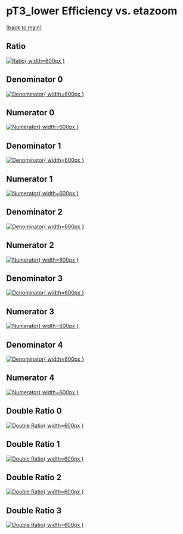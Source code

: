 # pT3_lower Efficiency vs. etazoom

[[back to main](./)]



## Ratio

[![Ratio](../mtv/var/pT3_lower_base_0_-1_eff_etazoom.png){ width=600px }](../mtv/var/pT3_lower_base_0_-1_eff_etazoom.pdf)

## Denominator 0

[![Denominator](../mtv/den/pT3_lower_base_0_-1_eff_etazoom_den0.png){ width=600px }](../mtv/den/pT3_lower_base_0_-1_eff_etazoom_den0.pdf)

## Numerator 0

[![Numerator](../mtv/num/pT3_lower_base_0_-1_eff_etazoom_num0.png){ width=600px }](../mtv/num/pT3_lower_base_0_-1_eff_etazoom_num0.pdf)

## Denominator 1

[![Denominator](../mtv/den/pT3_lower_base_0_-1_eff_etazoom_den1.png){ width=600px }](../mtv/den/pT3_lower_base_0_-1_eff_etazoom_den1.pdf)

## Numerator 1

[![Numerator](../mtv/num/pT3_lower_base_0_-1_eff_etazoom_num1.png){ width=600px }](../mtv/num/pT3_lower_base_0_-1_eff_etazoom_num1.pdf)

## Denominator 2

[![Denominator](../mtv/den/pT3_lower_base_0_-1_eff_etazoom_den2.png){ width=600px }](../mtv/den/pT3_lower_base_0_-1_eff_etazoom_den2.pdf)

## Numerator 2

[![Numerator](../mtv/num/pT3_lower_base_0_-1_eff_etazoom_num2.png){ width=600px }](../mtv/num/pT3_lower_base_0_-1_eff_etazoom_num2.pdf)

## Denominator 3

[![Denominator](../mtv/den/pT3_lower_base_0_-1_eff_etazoom_den3.png){ width=600px }](../mtv/den/pT3_lower_base_0_-1_eff_etazoom_den3.pdf)

## Numerator 3

[![Numerator](../mtv/num/pT3_lower_base_0_-1_eff_etazoom_num3.png){ width=600px }](../mtv/num/pT3_lower_base_0_-1_eff_etazoom_num3.pdf)

## Denominator 4

[![Denominator](../mtv/den/pT3_lower_base_0_-1_eff_etazoom_den4.png){ width=600px }](../mtv/den/pT3_lower_base_0_-1_eff_etazoom_den4.pdf)

## Numerator 4

[![Numerator](../mtv/num/pT3_lower_base_0_-1_eff_etazoom_num4.png){ width=600px }](../mtv/num/pT3_lower_base_0_-1_eff_etazoom_num4.pdf)

## Double Ratio 0

[![Double Ratio](../mtv/ratio/pT3_lower_base_0_-1_eff_etazoom_ratio0.png){ width=600px }](../mtv/ratio/pT3_lower_base_0_-1_eff_etazoom_ratio0.pdf)

## Double Ratio 1

[![Double Ratio](../mtv/ratio/pT3_lower_base_0_-1_eff_etazoom_ratio1.png){ width=600px }](../mtv/ratio/pT3_lower_base_0_-1_eff_etazoom_ratio1.pdf)

## Double Ratio 2

[![Double Ratio](../mtv/ratio/pT3_lower_base_0_-1_eff_etazoom_ratio2.png){ width=600px }](../mtv/ratio/pT3_lower_base_0_-1_eff_etazoom_ratio2.pdf)

## Double Ratio 3

[![Double Ratio](../mtv/ratio/pT3_lower_base_0_-1_eff_etazoom_ratio3.png){ width=600px }](../mtv/ratio/pT3_lower_base_0_-1_eff_etazoom_ratio3.pdf)

